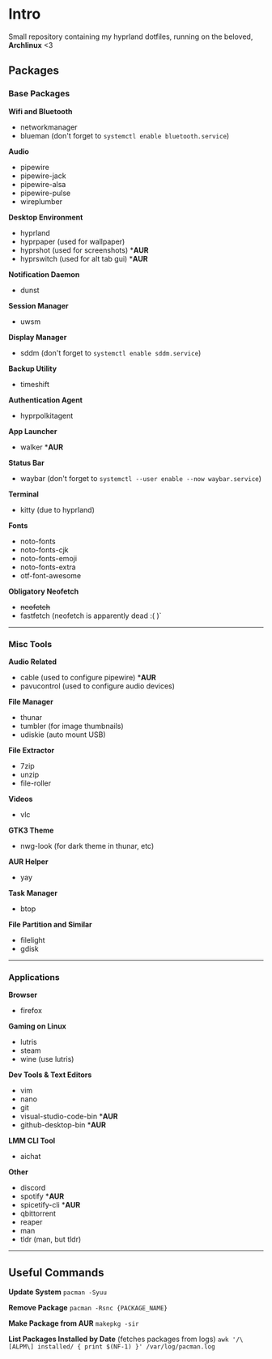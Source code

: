 # Intro
Small repository containing my hyprland dotfiles, running on the beloved, **Archlinux** <3

## Packages
### Base Packages
**Wifi and Bluetooth**
- networkmanager
- blueman (don't forget to `systemctl enable bluetooth.service`)

**Audio**
- pipewire
- pipewire-jack
- pipewire-alsa
- pipewire-pulse
- wireplumber

**Desktop Environment**
- hyprland
- hyprpaper (used for wallpaper)
- hyprshot (used for screenshots) ***AUR**
- hyprswitch (used for alt tab gui) ***AUR**

**Notification Daemon**
- dunst

**Session Manager**
- uwsm

**Display Manager**
- sddm (don't forget to `systemctl enable sddm.service`)

**Backup Utility**
- timeshift

**Authentication Agent**
- hyprpolkitagent

**App Launcher**
- walker ***AUR**

**Status Bar**
- waybar (don't forget to `systemctl --user enable --now waybar.service`)

**Terminal**
- kitty (due to hyprland)

**Fonts**
- noto-fonts
- noto-fonts-cjk
- noto-fonts-emoji
- noto-fonts-extra
- otf-font-awesome

**Obligatory Neofetch**
- ~~neofetch~~
- fastfetch (neofetch is apparently dead :( )`

---

### Misc Tools
**Audio Related**
- cable (used to configure pipewire) ***AUR**
- pavucontrol (used to configure audio devices)

**File Manager**
- thunar
- tumbler (for image thumbnails)
- udiskie (auto mount USB)

**File Extractor**
- 7zip
- unzip
- file-roller

**Videos**
- vlc

**GTK3 Theme**
- nwg-look (for dark theme in thunar, etc)

**AUR Helper**
- yay

**Task Manager**
- btop

**File Partition and Similar**
- filelight
- gdisk

---

### Applications
**Browser**
- firefox

**Gaming on Linux**
- lutris
- steam
- wine (use lutris)

**Dev Tools & Text Editors**
- vim
- nano
- git
- visual-studio-code-bin ***AUR**
- github-desktop-bin ***AUR**

**LMM CLI Tool**
- aichat

**Other**
- discord
- spotify ***AUR**
- spicetify-cli ***AUR**
- qbittorrent
- reaper
- man
- tldr (man, but tldr)

---

## Useful Commands
**Update System**
`pacman -Syuu`

**Remove Package**
`pacman -Rsnc {PACKAGE_NAME}`

**Make Package from AUR**
`makepkg -sir`

**List Packages Installed by Date** (fetches packages from logs)
`awk '/\[ALPM\] installed/ { print $(NF-1) }' /var/log/pacman.log`
